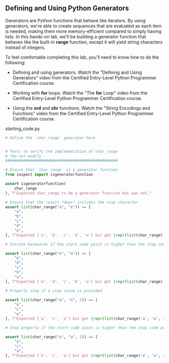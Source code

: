 ## Defining and Using Python Generators

Generators are Python functions that behave like iterators. By using generators, we're able to create sequences that are evaluated as each item is needed, making them more memory-efficient compared to simply having lists. In this hands-on lab, we'll be building a generator function that behaves like the built-in **range** function, except it will yield string characters instead of integers.

To feel comfortable completing this lab, you'll need to know how to do the following:

- Defining and using generators. Watch the "Defining and Using Generators" video from the Certified Entry-Level Python Programmer Certification course.

- Working with **for** loops. Watch the "The **for** Loop" video from the Certified Entry-Level Python Programmer Certification course.

- Using the **ord** and **chr** functions. Watch the "String Encodings and Functions" video from the Certified Entry-Level Python Programmer Certification course.



starting_code.py
```python
# Define the `char_range` generator here


# Tests to verify the implementation of char_range
# *Do not modify
##################################################

# Ensure that `char_range` is a generator function
from inspect import isgeneratorfunction

assert isgeneratorfunction(
    char_range
), f"Expected char_range to be a generator function but was not."

# Ensure that the result *does* includes the stop character
assert list(char_range("a", "e")) == [
    "a",
    "b",
    "c",
    "d",
    "e",
], f"Expected ['a', 'b', 'c', 'd', 'e'] but got {repr(list(char_range('a', 'e')))}"

# Iterate backwards if the start code point is higher than the stop code point

assert list(char_range("e", "a")) == [
    "e",
    "d",
    "c",
    "b",
    "a",
], f"Expected ['e', 'd', 'c', 'b', 'a'] but got {repr(list(char_range('e', 'a')))}"

# Properly step if a step value is provided

assert list(char_range("a", "e", 2)) == [
    "a",
    "c",
    "e",
], f"Expected ['a', 'c', 'e'] but got {repr(list(char_range('a', 'e', 2)))}"

# Step properly if the start code point is higher than the stop code point

assert list(char_range("e", "a", 2)) == [
    "e",
    "c",
    "a",
], f"Expected ['e', 'c', 'a'] but got {repr(list(char_range('e', 'a', 2)))}"
```
